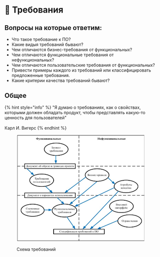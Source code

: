 # 📍 Требования

## Вопросы на которые ответим:

* Что такое требование к ПО?
* Какие видыя требований бывают?
* Чем отличаются бизнес-требования от функциональных?
* Чем отличаются функциональные требования от нефункциональных?
* Чем отличаются пользовательские требования от функциональных?
* Привести примеры каждого из требований или классифицировать предложенные требования.
* Какие критерии качества требований бывают?

## Общее

{% hint style="info" %}
"Я думаю о требованиях, как о свойствах, которыми должен обладать продукт, чтобы представлять какую-то ценность для пользователей"\
\
Карл И. Вигерс
{% endhint %}

<figure><img src="../.gitbook/assets/requirement_types.jpg" alt="" width="559"><figcaption><p>Схема требований</p></figcaption></figure>
